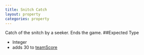 ```yaml
---
title: Snitch Catch
layout: property
categories: property
---
```

Catch of the snitch by a seeker. Ends the game.
##Expected Type
* Integer
* adds 30 to [teamScore](teamScore)
